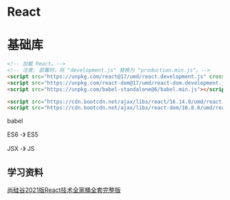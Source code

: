 # React

# 基础库

~~~ html
<!-- 加载 React。-->
<!-- 注意: 部署时，将 "development.js" 替换为 "production.min.js"。-->
<script src="https://unpkg.com/react@17/umd/react.development.js" crossorigin></script>
<script src="https://unpkg.com/react-dom@17/umd/react-dom.development.js" crossorigin></script>
<script src="https://unpkg.com/babel-standalone@6/babel.min.js"></script>

<script src="https://cdn.bootcdn.net/ajax/libs/react/16.14.0/umd/react.development.js"></script>
<script src="https://cdn.bootcdn.net/ajax/libs/react-dom/16.8.6/umd/react-dom.development.js"></script>
~~~

babel

ES6 -》 ES5

JSX -》 JS




## 学习资料

[尚硅谷2021版React技术全家桶全套完整版](https://www.bilibili.com/video/BV1wy4y1D7JT?p=126)